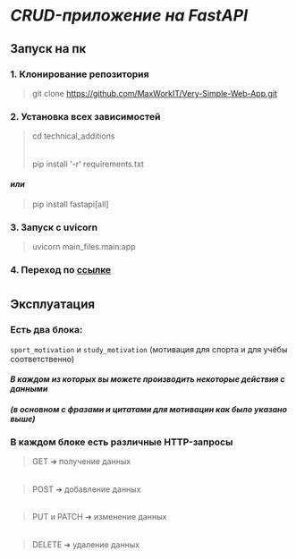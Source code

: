 # ***CRUD-приложение на FastAPI***
##
## Запуск на пк
### **1. Клонирование репозитория**
> git clone https://github.com/MaxWorkIT/Very-Simple-Web-App.git
### **2. Установка всех зависимостей**
> cd technical_additions
> ######
> pip install '-r' requirements.txt
#### *или*
> pip install fastapi[all]
### **3. Запуск c uvicorn**
> uvicorn main_files.main:app
### **4. Переход по [ссылке](http://127.0.0.1:8000/docs)**
#
## Эксплуатация
### Есть два блока:
```sport_motivation``` и ```study_motivation``` (мотивация для спорта и для учёбы соответственно)
#### ***В каждом из которых вы можете производить некоторые действия с данными*** 
#### ***(в основном с фразами и цитатами для мотивации как было указано выше)***
### В каждом блоке есть различные HTTP-запросы
> GET ➜ получение данных
######
> POST ➜ добавление данных
######
> PUT и PATCH ➜ изменение данных
######
> DELETE ➜ удаление данных